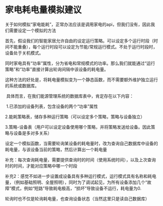 # 家电耗电量模拟建议





关于如何模拟“家电能耗”，正常办法应该是调用家电的api，但我们没有，因此我们需要设定一个模拟的方法



首先，假设我们的智能家居允许自由的设定运行策略。可以设定多个运行时段（时间不能重叠），每个运行时段可以设定为节能/常规运行模式。不处于运行时段时，设备处于关机模式。

​	同时家电具有“功率”属性，分为省电和常规模式的功率。那么我们就能通过“运行策略”和“功率”直接计算出轮询间隔中该设备的耗电量。

​	这种方法的好处是，将耗电量模拟变为一个静态函数，而不需要额外维护独立运行的系统或数据库。



​	具体而言，在我们能源管理系统的数据库表中，肯定存在以下内容：

​	1.已添加的设备列表，包含设备的两个“功率”属性

​	2.能耗策略表，储存多种运行策略（可以设定多个策略，策略与设备独立）

​	3.策略-设备表（用户可以设定设备使用哪个策略，并将策略发送给设备。因此策略与设备是多对多关系）



​	设定一个模拟函数，当需要轮询某设备的耗电量时，改为查询自己数据库中设备的耗电量，与该设备当前的策略，然后计算出一个耗电量



​	补充：每次查询耗电量，需要提供查询时的时间（使用系统时间），以及上次查询时的时间，才能对应策略中哪一个时段



补充2：感觉不如进一步设置成设备具有多种运行模式，运行模式具有名称和耗电量，（例如基础照明、全屋照明），同时为了调试起见，为所有设备添加几个“故障”模式，例如“短路”导致耗电极高，“损坏”导致设备不运行，耗电量为0.

​	轮询时也不仅是轮询耗电量，也查询设备状态（当然这里只是读自己数据库）


